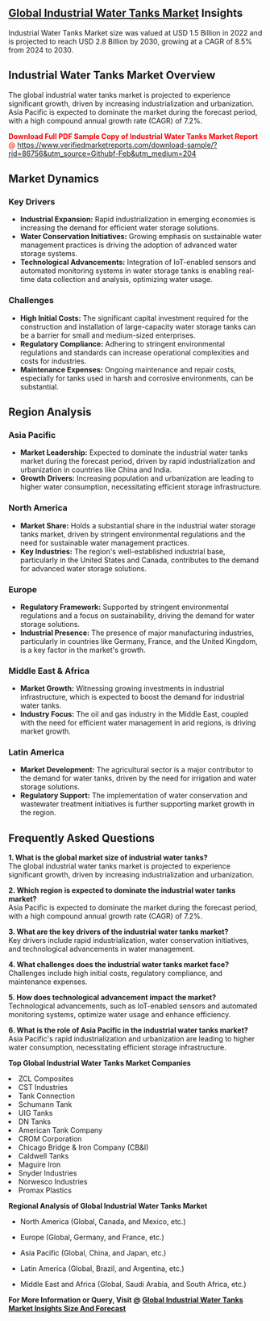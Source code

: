<h2><a href="https://www.verifiedmarketreports.com/download-sample/?rid=86756&amp;utm_source=Githubf&amp;utm_medium=204" target="_blank">Global Industrial Water Tanks Market</a> Insights</h2><p>Industrial Water Tanks Market size was valued at USD 1.5 Billion in 2022 and is projected to reach USD 2.8 Billion by 2030, growing at a CAGR of 8.5% from 2024 to 2030.</p><p> <h2>Industrial Water Tanks Market Overview</h2> <p>The global industrial water tanks market is projected to experience significant growth, driven by increasing industrialization and urbanization. Asia Pacific is expected to dominate the market during the forecast period, with a high compound annual growth rate (CAGR) of 7.2%. </p> <p><p><span class=""><span style="color: #ff0000;"><strong>Download Full PDF Sample Copy of Industrial Water Tanks Market Report</strong> @ </span><a href="https://www.verifiedmarketreports.com/download-sample/?rid=86756&amp;utm_source=Githubf-Feb&amp;utm_medium=204" target="_blank">https://www.verifiedmarketreports.com/download-sample/?rid=86756&amp;utm_source=Githubf-Feb&amp;utm_medium=204</a></span></p></p> <h2>Market Dynamics</h2> <h3>Key Drivers</h3> <ul> <li><strong>Industrial Expansion:</strong> Rapid industrialization in emerging economies is increasing the demand for efficient water storage solutions. </li> <li><strong>Water Conservation Initiatives:</strong> Growing emphasis on sustainable water management practices is driving the adoption of advanced water storage systems. </li> <li><strong>Technological Advancements:</strong> Integration of IoT-enabled sensors and automated monitoring systems in water storage tanks is enabling real-time data collection and analysis, optimizing water usage. </li> </ul> <h3>Challenges</h3> <ul> <li><strong>High Initial Costs:</strong> The significant capital investment required for the construction and installation of large-capacity water storage tanks can be a barrier for small and medium-sized enterprises. </li> <li><strong>Regulatory Compliance:</strong> Adhering to stringent environmental regulations and standards can increase operational complexities and costs for industries. </li> <li><strong>Maintenance Expenses:</strong> Ongoing maintenance and repair costs, especially for tanks used in harsh and corrosive environments, can be substantial. </li> </ul> <h2>Region Analysis</h2> <h3>Asia Pacific</h3> <ul> <li><strong>Market Leadership:</strong> Expected to dominate the industrial water tanks market during the forecast period, driven by rapid industrialization and urbanization in countries like China and India. </li> <li><strong>Growth Drivers:</strong> Increasing population and urbanization are leading to higher water consumption, necessitating efficient storage infrastructure. </li> </ul> <h3>North America</h3> <ul> <li><strong>Market Share:</strong> Holds a substantial share in the industrial water storage tanks market, driven by stringent environmental regulations and the need for sustainable water management practices. </li> <li><strong>Key Industries:</strong> The region's well-established industrial base, particularly in the United States and Canada, contributes to the demand for advanced water storage solutions. </li> </ul> <h3>Europe</h3> <ul> <li><strong>Regulatory Framework:</strong> Supported by stringent environmental regulations and a focus on sustainability, driving the demand for water storage solutions. </li> <li><strong>Industrial Presence:</strong> The presence of major manufacturing industries, particularly in countries like Germany, France, and the United Kingdom, is a key factor in the market's growth. </li> </ul> <h3>Middle East & Africa</h3> <ul> <li><strong>Market Growth:</strong> Witnessing growing investments in industrial infrastructure, which is expected to boost the demand for industrial water tanks. </li> <li><strong>Industry Focus:</strong> The oil and gas industry in the Middle East, coupled with the need for efficient water management in arid regions, is driving market growth. </li> </ul> <h3>Latin America</h3> <ul> <li><strong>Market Development:</strong> The agricultural sector is a major contributor to the demand for water tanks, driven by the need for irrigation and water storage solutions. </li> <li><strong>Regulatory Support:</strong> The implementation of water conservation and wastewater treatment initiatives is further supporting market growth in the region. </li> </ul> <h2>Frequently Asked Questions</h2> <p><strong>1. What is the global market size of industrial water tanks?</strong><br> The global industrial water tanks market is projected to experience significant growth, driven by increasing industrialization and urbanization. </p> <p><strong>2. Which region is expected to dominate the industrial water tanks market?</strong><br> Asia Pacific is expected to dominate the market during the forecast period, with a high compound annual growth rate (CAGR) of 7.2%. </p> <p><strong>3. What are the key drivers of the industrial water tanks market?</strong><br> Key drivers include rapid industrialization, water conservation initiatives, and technological advancements in water management. </p> <p><strong>4. What challenges does the industrial water tanks market face?</strong><br> Challenges include high initial costs, regulatory compliance, and maintenance expenses. </p> <p><strong>5. How does technological advancement impact the market?</strong><br> Technological advancements, such as IoT-enabled sensors and automated monitoring systems, optimize water usage and enhance efficiency. </p> <p><strong>6. What is the role of Asia Pacific in the industrial water tanks market?</strong><br> Asia Pacific's rapid industrialization and urbanization are leading to higher water consumption, necessitating efficient storage infrastructure.</p><p><strong>Top Global Industrial Water Tanks Market Companies</strong></p><div data-test-id=""><p><li>ZCL Composites</li><li> CST Industries</li><li> Tank Connection</li><li> Schumann Tank</li><li> UIG Tanks</li><li> DN Tanks</li><li> American Tank Company</li><li> CROM Corporation</li><li> Chicago Bridge & Iron Company (CB&I)</li><li> Caldwell Tanks</li><li> Maguire Iron</li><li> Snyder Industries</li><li> Norwesco Industries</li><li> Promax Plastics</li></p><div><strong>Regional Analysis of&nbsp;Global Industrial Water Tanks Market</strong></div><ul><li dir="ltr"><p dir="ltr">North America&nbsp;(Global, Canada, and Mexico, etc.)</p></li><li dir="ltr"><p dir="ltr">Europe (Global, Germany, and France, etc.)</p></li><li dir="ltr"><p dir="ltr">Asia Pacific&nbsp;(Global, China, and Japan, etc.)</p></li><li dir="ltr"><p dir="ltr">Latin America&nbsp;(Global, Brazil, and Argentina, etc.)</p></li><li dir="ltr">Middle East and Africa&nbsp;(Global, Saudi Arabia, and South Africa, etc.)</li></ul><p><strong>For More Information or Query, Visit @&nbsp;</strong><strong><a href="https://www.verifiedmarketreports.com/product/global-industrial-water-tanks-market-growth-2019-2024/?utm_source=Githubf&amp;utm_medium=204" target="_blank">Global Industrial Water Tanks Market Insights Size And Forecast</a></strong></p></div>
